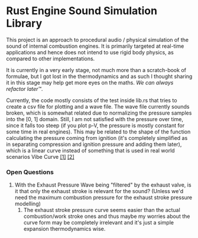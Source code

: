 # Rust Engine Sound Simulation Library
This project is an approach to procedural audio / physical simulation of the sound of internal combustion engines.
It is primarily targeted at real-time applications and hence does not intend to use rigid body physics, as compared
to other implementations.

It is currently in a very early stage, not much more than a scratch-book of formulae, but I got lost in the 
thermodynamics and as such I thought sharing it in this stage may help get more eyes on the maths. 
_We can always refactor later™_.

Currently, the code mostly consists of the test inside lib.rs that tries to create a csv file for plotting and a wave 
file. The wave file currently sounds broken, which is somewhat related due to normalizing the pressure samples into 
the [0, 1] domain. Still, I am not satisfied with the pressure over time, since it falls too steep (if you plot p-V, the
pressure is mostly constant for some time in real engines). This may be related to the shape of the function calculating
the pressure coming from ignition (it's completely simplified as in separating compression and ignition pressure and
adding them later), which is a linear curve instead of something that is used in real world scenarios
Vibe Curve [\[1\]](https://www.researchgate.net/figure/Vibe-curves-and-significant-burning-points-for-different-fuel-mixtures-at-constant-spark_fig1_314193040)
[\[2\]](https://doc.simulationx.com/4.0/1033/Content/Libraries/PowerTransmission/CombustionEngines/ExcitationModels/Vibe.htm)

### Open Questions
1. With the Exhaust Pressure Wave being "filtered" by the exhaust valve, is it that only the exhaust stroke is relevant
for the sound? (Unless we'd need the maximum combustion pressure for the exhaust stroke pressure modelling)
   1. The exhaust stroke pressure curve seems easier than the actual combustion/work stroke ones and thus maybe
   my worries about the curve form may be completely irrelevant and it's just a simple expansion thermodynamics wise.
